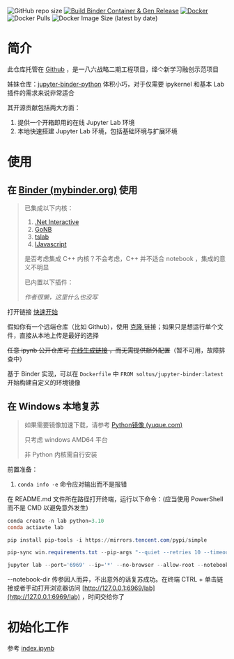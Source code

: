 ![GitHub repo size](https://img.shields.io/github/repo-size/Hi-Windom/jupyter-binder?logo=github&style=flat-square) [![Build Binder Container & Gen Release](https://github.com/Hi-Windom/jupyter-binder/actions/workflows/ci.yaml/badge.svg?branch=main)](https://github.com/Hi-Windom/jupyter-binder/actions/workflows/ci.yaml) [![Docker](https://img.shields.io/badge/Docker-585899?logo=docker&style=flat-square)](https://hub.docker.com/repository/docker/soltus/jupyter-binder) ![Docker Pulls](https://img.shields.io/docker/pulls/soltus/jupyter-binder?style=flat-square) ![Docker Image Size (latest by date)](https://img.shields.io/docker/image-size/soltus/jupyter-binder?style=flat-square)

# 简介

此仓库托管在 [Github](https://github.com/Hi-Windom/jupyter-binder) ，是一八六战略二期工程项目，绛亽新学习融创示范项目

姊妹仓库：[jupyter-binder-python](https://github.com/Hi-Windom/jupyter-binder-python) 体积小巧，对于仅需要 ipykernel 和基本 Lab 插件的需求来说非常适合

其开源贡献包括两大方面：

1. 提供一个开箱即用的在线 Jupyter Lab 环境
2. 本地快速搭建 Jupyter Lab 环境，包括基础环境与扩展环境

# 使用

## 在 [Binder (mybinder.org)](https://mybinder.org/) 使用

> 已集成以下内核：
>
> 1. [.Net Interactive](https://github.com/dotnet/interactive/)
> 2. [GoNB](https://github.com/janpfeifer/gonb)
> 3. [tslab](https://github.com/yunabe/tslab)
> 4. [IJavascript](https://github.com/n-riesco/ijavascript)
>
> 是否考虑集成 C++ 内核？不会考虑，C++ 并不适合 notebook ，集成的意义不明显
>
> 已内置以下插件：
>
> *作者很懒，这里什么也没写*

打开链接 [快速开始](https://mybinder.org/v2/gh/Hi-Windom/jupyter-binder/HEAD?urlpath=lab/tree/binder.ipynb)

假如你有一个远端仓库（比如 Github），使用 [克隆 ](https://mybinder.org/v2/gh/Hi-Windom/jupyter-binder/HEAD?urlpath=lab/tree/loader.ipynb)链接；如果只是想运行单个文件，直接从本地上传是最好的选择

~~任意 ipynb 公开仓库可 [在线生成链接](https://hub.jupyter.org/nbgitpuller/link?tab=binder) ，而无需提供额外配置~~（暂不可用，故障排查中）

基于 Binder 实现，可以在 `Dockerfile` 中 `FROM soltus/jupyter-binder:latest` 开始构建自定义的环境镜像

## 在 Windows 本地复苏

> 如果需要镜像加速下载，请参考 [Python镜像 (yuque.com)](https://www.yuque.com/cnbc/py3/image)
>
> 只考虑 windows AMD64 平台
>
> 非 Python 内核需自行安装

前置准备：

1. `conda info -e` 命令应对输出而不是报错

在 README.md 文件所在路径打开终端，运行以下命令：(应当使用 PowerShell 而不是 CMD 以避免意外发生)

```powershell
conda create -n lab python=3.10
conda actiavte lab
```

```powershell
pip install pip-tools -i https://mirrors.tencent.com/pypi/simple
```

```powershell
pip-sync win.requirements.txt --pip-args "--quiet --retries 10 --timeout 30"
```

```powershell
jupyter lab --port='6969' --ip='*' --no-browser --allow-root --notebook-dir='D:\\TEMP\\jlab\\notebook'
```

--notebook-dir 传参因人而异，不出意外的话复苏成功。在终端 CTRL + 单击链接或者手动打开浏览器访问 [http://127.0.0.1:6969/lab](http://127.0.0.1:6969/lab) ，时间交给你了

# 初始化工作

参考 [index.ipynb](https://github.com/Hi-Windom/jupyter-binder/blob/main/index.ipynb)
